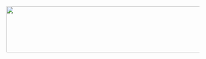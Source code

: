 
<a href="https://github.com/devxb/gitanimals">
  <img src="https://render.gitanimals.org/lines/powerkyungil?pet-id=1" width="1000" height="120"/>
</a>


  

